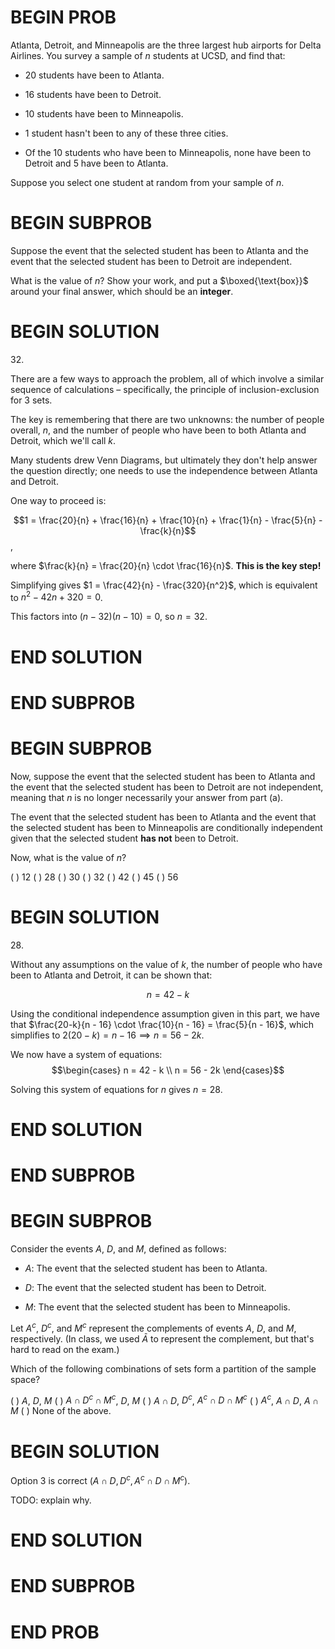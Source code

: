 # BEGIN PROB

Atlanta, Detroit, and Minneapolis are the three largest hub airports for
Delta Airlines. You survey a sample of $n$ students at UCSD, and find
that:

-   20 students have been to Atlanta.

-   16 students have been to Detroit.

-   10 students have been to Minneapolis.

-   1 student hasn't been to any of these three cities.

-   Of the 10 students who have been to Minneapolis, none have been to
    Detroit and 5 have been to Atlanta.

Suppose you select one student at random from your sample of $n$.

# BEGIN SUBPROB

Suppose the event that the selected student has been to Atlanta and the
event that the selected student has been to Detroit are independent.

What is the value of $n$? Show your work, and put a $\boxed{\text{box}}$
around your final answer, which should be an **integer**.

# BEGIN SOLUTION

$32$.

There are a few ways to approach the problem, all of which involve a similar sequence of calculations – specifically, the principle of inclusion-exclusion for 3 sets.

The key is remembering that there are two unknowns: the number of people overall, $n$, and the number of people who have been to both Atlanta and Detroit, which we'll call $k$.

Many students drew Venn Diagrams, but ultimately they don't help answer the question directly; one needs to use the independence between Atlanta and Detroit.

One way to proceed is:

$$1 = \frac{20}{n} + \frac{16}{n} + \frac{10}{n} + \frac{1}{n} - \frac{5}{n} - \frac{k}{n}$$,

where $\frac{k}{n} = \frac{20}{n} \cdot \frac{16}{n}$. **This is the key step!**

Simplifying gives $1 = \frac{42}{n} - \frac{320}{n^2}$, which is equivalent to $n^2 - 42n + 320 = 0$.

This factors into $(n - 32)(n - 10) = 0$, so $n = 32$.

# END SOLUTION

# END SUBPROB

# BEGIN SUBPROB

Now, suppose the event that the selected student has been to Atlanta and
the event that the selected student has been to Detroit are not
independent, meaning that $n$ is no longer necessarily your answer from
part (a).

The event that the selected student has been to Atlanta and the event
that the selected student has been to Minneapolis are conditionally
independent given that the selected student **has not** been to Detroit.

Now, what is the value of $n$?

( ) $12$ 
( ) $28$ 
( ) $30$ 
( ) $32$ 
( ) $42$ 
( ) $45$ 
( ) $56$

# BEGIN SOLUTION

$28$.

Without any assumptions on the value of $k$, the number of people who have been to Atlanta and Detroit, it can be shown that:

$$n = 42 - k$$

Using the conditional independence assumption given in this part, we have that $\frac{20-k}{n - 16} \cdot \frac{10}{n - 16} = \frac{5}{n - 16}$, which simplifies to $2(20 - k) = n - 16 \implies n = 56 - 2k$.

We now have a system of equations:
$$\begin{cases}
n = 42 - k \\
n = 56 - 2k
\end{cases}$$

Solving this system of equations for $n$ gives $n = 28$.

# END SOLUTION

# END SUBPROB

# BEGIN SUBPROB

Consider the events $A$, $D$, and $M$, defined as follows:

-   $A$: The event that the selected student has been to Atlanta.

-   $D$: The event that the selected student has been to Detroit.

-   $M$: The event that the selected student has been to Minneapolis.

Let $A^c$, $D^c$, and $M^c$ represent the complements of events $A$,
$D$, and $M$, respectively. (In class, we used $\bar{A}$ to represent
the complement, but that's hard to read on the exam.)

Which of the following combinations of sets form a partition of the
sample space?

( ) $A$, $D$, $M$
( ) $A \cap D^c \cap M^c$, $D$, $M$
( ) $A \cap D$, $D^c$, $A^c \cap D \cap M^c$
( ) $A^c$, $A \cap D$, $A \cap M$
( ) None of the above.

# BEGIN SOLUTION

Option 3 is correct ($A \cap D, D^c, A^c \cap D \cap M^c$).

TODO: explain why.

# END SOLUTION

# END SUBPROB

# END PROB